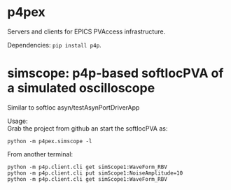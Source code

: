 # p4pex
Servers and clients for EPICS PVAccess infrastructure.

Dependencies: ```pip install p4p```.

# simscope: p4p-based softIocPVA of a simulated oscilloscope
Similar to softIoc asyn/testAsynPortDriverApp

Usage:<br>
Grab the project from github an start the softIocPVA as:

    python -m p4pex.simscope -l

From another terminal:

    python -m p4p.client.cli get simScope1:WaveForm_RBV
    python -m p4p.client.cli put simScope1:NoiseAmplitude=10
    python -m p4p.client.cli get simScope1:WaveForm_RBV

